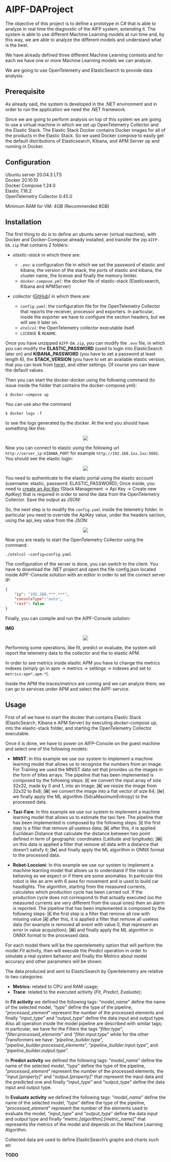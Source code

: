 # AIPF-DAProject
The objective of this project is to define a prototype in C# that is able to analyze in real time the diagnostic of the AIFP system, extending it. The system is able to use different Machine Learning models at run time and, by this way, we are able to analyze the different models and understand what is the best.

We have already defined three different Machine Learning contexts and for each we have one or more Machine Learning models we can analyze.

We are going to use OpenTelemetry and ElasticSearch to provide data analysis.

## Prerequisite
As already said, the system is developed in the .NET environment and in order to run the application we need the .NET framework.

Since we are going to perform analysis on top of this system we are going to use a virtual machine in which we set up OpenTelemetry Collector and the Elastic Stack. The Elastic Stack Docker contains Docker images for all of the products in the Elastic Stack. So we used Docker compose to easily get the default distributions of Elasticsearch, Kibana, and APM Server up and running in Docker.

## Configuration
Ubuntu server 20.04.3 LTS<br>
Docker 20.10.10 <br>
Docker Compose 1.24.0 <br>
Elastic 7.16.2 <br>
OpenTelemetry Collector 0.45.0

Minimum RAM for VM: 4GB (Recommended 8GB)

## Installation
The first thing to do is to define an ubuntu server (virtual machine), with Docker and Docker-Compose already installed, and transfer the zip `AIFP-DA.zip` that contains 2 folders:
- _elastic-stack_ in which there are:
   - _`.env`_: a configuration file in which we set the password of elastic and kibana, the version of the stack, the ports of elastic and kibana, the cluster name, the license and finally the memory limiter.
   - _`docker-compose.yml`_: the docker file of elastic-stack (Elasticsearch, Kibana and APMServer)

- _collector_ ([GitHub](https://github.com/open-telemetry/opentelemetry-collector-releases/releases/tag/v0.45.0)) in which there are:
   - _`config.yaml`_: the configuration file for the OpenTelemetry Collector that reports the receiver, processor and exporters. In particular, inside the exporter we have to configure the section headers, but we will see it later on.
   - _`otelcol`_: the OpenTelemetry collector executable itself.
   - `LICENSE` & `README`.

Once you have unzipped `AIFP-DA.zip`, you can modify the `.env` file, in which you can modify the **ELASTIC_PASSWORD** (used to login into ElasticSearch later on) and **KIBANA_PASSWORD** (you have to set a password at least length 6), the **STACK_VERSION** (you have to set an available elastic version, that you can took from [here](https://www.elastic.co/downloads/past-releases#elasticsearch)), and other settings. Of course you can leave the default values.

Then you can start the docker-docker using the following command (to issue inside the folder that contains the docker-compose.yml):

```
$ docker-compose up
```

You can use also the command<br>

```
$ docker logs -f
```

to see the logs generated by the docker. At the end you should have something like this:

<p align="center"><img src="https://drive.google.com/uc?export=view&id=1zaVlj7iMRu3zyQIs0jvkEPbuCArhEPUE"/> </p>

Now you can connect to elastic using the following url `http://server_ip:KIBANA_PORT` for example `http://192.168.1xx.1xx:5601`.  You should see the elastic login: 

<p align="center"><img src="https://drive.google.com/uc?export=view&id=1HLN-355xBvsySRAoODLGUluZ8HDRzayV"/> </p>

You need to authenticate to the elastic portal using the elastic account (username: elastic, password: ELASTIC_PASSWORD); Once inside, you need to [create an Api Key](https://www.elastic.co/guide/en/apm/guide/7.16/api-key.html) (Stack Management -> Api Key -> Create new ApiKey) that is required in order to send the data from the OpenTelemetry Collector. Save the output as JSON!

So, the next step is to modify the `config.yaml` inside the telemetry folder. In particular you need to override the ApiKey value, under the headers section, using the api_key value from the JSON: 

<p align="center"><img src="https://drive.google.com/uc?export=view&id=1na4oCD_s1dBvR7M4EeuWRg8PN9ecoYOC"/> </p>

Now you are ready to start the OpenTelemetry Collector using the command:

```
./otelcol –config=config.yaml
```

The configuration of the server is done, you can switch to the client. You have to download the .NET project and open the file config.json located inside AIPF-Console solution with an editor in order to set the correct server IP:

```json
{
    "ip": "192.168.***.***",
    "consoleType":"auto",
    "rest": false
}
```

Finally, you can compile and run the AIPF-Console solution: 

**IMG**
<p align="center"><img src="https://drive.google.com/uc?export=view&id=173unP411CJLPrzJQ4iNNAme8zSU5Y0Nq"/> </p>

Performing some operations, like fit, predict or evaluate, the system will report the telemetry data to the collector and the to elastic APM.

In order to see metrics inside elastic APM you have to change the metrics indexes (simply go in apm -> metrics -> settings -> indexes and set to `metrics-apm*,apm-*`).

Inside the APM the traces/metrics are coming and we can analyze them; we can go to services under APM and select the AIPF-service.

## Usage

First of all we have to start the docker that contains Elastic Stack (ElasticSearch, Kibana e APM Server)  by executing _docker-compose up_, into the elastic-stack folder, and starting the OpenTelemetry Collector executable.

Once it is done, we have to power on AIFP-Console on the guest machine and select one of the following models:
- **MNST**: In this example we use our system to implement a machine learning model that allows us to recognize the numbers from an image. For Training we used the MNIST data set that provides us the images in the form of bites arrays. The pipeline that has been implemented is composed by the following steps: [**i**] we convert the input array of size 32x32, made by 0 and 1, into an Image; [**ii**] we resize the image from 32x32 to 8x8; [**iii**] we convert the image into a flat vector of size 64; [**iv**] we finally apply the ML algorithm (SdcaMaximumEntropy) to the processed data.

- **Taxi-Fare**: In this example we use our system to implement a machine learning model that allows us to estimate the taxi fare. The pipeline that has been implemented is composed by the following steps: [**i**] the first step is a filter that remove all useless data; [**ii**] after this, it is applied Euclidean Distance that calculate the distance between two point defined in term of geographic coordinates (Latitude and longitude); [**iii**] on this data is applied a filter that remove all data with a distance that doesn't satisfy it; [**iv**] and finally apply the ML algorithm in ONNX format to the processed data.

- **Robot-Loccioni**: In this example we use our system to implement a machine learning model that allows us to understand if the robot is behaving as we expect or if there are some anomalies. In particular this robot is like an arm with 6 axes for movement and is used to build car headlights. The algorithm, starting from the measured currents, calculates which production cycle has been carried out. If the production cycle does not correspond to that actually executed (so the measured currents are very different from the usual ones) then an alarm is reported. The pipeline that has been implemented is composed by the following steps: [**i**] the first step is a filter that remove all row with missing value [**ii**] after this, it is applied a filter that remove all useless data (for example is removed all event with value 0, that represent an error in value acquisition); [**iii**] and finally apply the ML algorithm in ONNX format to the processed data.

For each model there will be the opentelemetry option that will perform the model _Fit_ activity, then will execute the _Predict_ operation in order to simulate a real system behavior and finally the _Metrics_ about model accuracy and other parameters will be shown.

The data produced and sent to ElasticSearch by Opentelemetry are relative to two categories:

- **Metrics**: related to CPU and RAM usage;
- **Trace**: related to the executed activity (_Fit_, _Predict_, _Evaluate_); 

In **Fit activity** we defined the following tags: “_model_name_” define the name of the selected model, “_type_” define the type of the pipeline, “_processed_element_” represent the number of the processed elements and finally “_input_type_” and “_output_type_” define the data input and output type. Also all operation inside the model pipeline are described with similar tags; in particular, we have for the Filters the tags “_filter.type_”, “_filter.processed_elements_” and “_filter.input.type_” while for the other Transformers we have: “_pipeline_builder.type_”, “_pipeline_builder.processed_elements_”, “_pipeline_builder.input.type_”, and “_pipeline_builder.output.type_”.

In **Predict activity** we defined the following tags: “_model_name_” define the name of the selected model, “_type_” define the type of the pipeline, “_processed_element_” represent the number of the processed elements, the “_input.[property]_” and “_output.[property]_” that represent the input data and the predicted one and finally “_input_type_” and “_output_type_” define the data input and output type.

In **Evaluate activity**  we defined the following tags: “_model_name_” define the name of the selected model, “_type_” define the type of the pipeline, “_processed_element_” represent the number of the elements used to evaluate the model, “_input_type_” and “_output_type_” define the data input and output type and finally “_metric.[algorithm].[metric_name]_” that represents the metrics of the model and depends on the Machine Learning Algorithm.

Collected data are used to define ElasticSearch’s graphs and charts such as:

**TODO**

